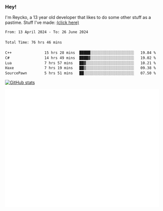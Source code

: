 ### Hey!
I'm Reycko, a 13 year old developer that likes to do some other stuff as a pastime.
Stuff I've made: [(click here)](https://pastebin.com/raw/QiNpEYja)

<!--START_SECTION:wakasection-->

```txt
From: 13 April 2024 - To: 26 June 2024

Total Time: 76 hrs 46 mins

C++               15 hrs 28 mins  █████░░░░░░░░░░░░░░░░░░░░   19.84 %
C#                14 hrs 49 mins  ████▓░░░░░░░░░░░░░░░░░░░░   19.02 %
Lua               7 hrs 57 mins   ██▓░░░░░░░░░░░░░░░░░░░░░░   10.21 %
Haxe              7 hrs 19 mins   ██▒░░░░░░░░░░░░░░░░░░░░░░   09.38 %
SourcePawn        5 hrs 51 mins   ██░░░░░░░░░░░░░░░░░░░░░░░   07.50 %
```

<!--END_SECTION:wakasection-->

[![GitHub stats](https://github-readme-stats.vercel.app/api?username=Reycko&show_icons=true&theme=dark&hide_title=true&count_private=true)](https://github.com/anuraghazra/github-readme-stats)

![Metrics](/github-metrics.svg)
